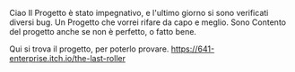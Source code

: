 Ciao 
Il Progetto è stato impegnativo, e l'ultimo giorno si sono verificati diversi bug.
Un Progetto che vorrei rifare da capo e meglio.
Sono Contento del progetto anche se non è perfetto, o fatto bene.

Qui si trova il progetto, per poterlo provare.
https://641-enterprise.itch.io/the-last-roller
